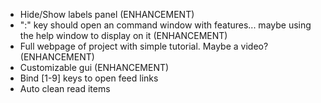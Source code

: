 * Hide/Show labels panel (ENHANCEMENT)
* ":" key should open an command window with features... maybe using the help window to display on it (ENHANCEMENT)
* Full webpage of project with simple tutorial. Maybe a video?  (ENHANCEMENT)
* Customizable gui (ENHANCEMENT)
* Bind [1-9] keys to open feed links
* Auto clean read items

